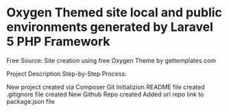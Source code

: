 # Oxygen Themed site local and public environments generated by Laravel 5 PHP Framework

Free Source: Site creation using free Oxygen Theme by gettemplates.com

Project Description Step-by-Step Process:

New project created via Composer
Git Initializion
README file created
.gitignore file created
New Github Repo created
Added url repo link to package.json file
